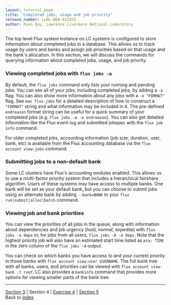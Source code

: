 ```yaml
---
layout: tutorial_page
title: "Completed jobs, usage and job priority"
release_number: LLNL-WEB-822959
author: Ryan Day, Lawrence Livermore National Laboratory
---
```


The top level Flux system instance on LC systems is configured to store information about completed jobs in a database. This allows us to track usage by users and banks and assign job priorities based on that usage and the bank's allocation. In this section, we will discuss the commands for querying information about completed jobs, usage, and job priority.

### Viewing completed jobs with `flux jobs -a`
By default, the `flux jobs` command only lists your running and pending jobs. You can see all of your jobs, including completed jobs, by adding a `-a` flag. You can also show more information about any jobs with a `-o "FORMAT"` flag. See `man flux-jobs` for a detailed description of how to construct a `"FORMAT"` string and what information may be included in it. The pre-defined `endreason` format string can be useful for a quick summary of your completed jobs (e.g. `flux jobs -a -o endreason`). You can also get detailed information like the Flux event log and submitted jobspec with the `flux job info` command.

For older completed jobs, accounting information (job size, duration, user, bank, etc) is available from the Flux accounting database via the `flux account view-jobs` command.

### Submitting jobs to a non-default bank
Some LC clusters have Flux's accounting modules enabled. This allows us to use a multi-factor priority system that includes a hierarchical fairshare algorithm. Users of these systems may have access to multiple banks. One bank will be set as your default bank, but you can choose to submit jobs using an alternate bank by adding `--bank=BANK` to your `flux run|submit|alloc|batch` command.

### Viewing job and bank priorities
You can view the priorities of all jobs in the queue, along with information about dependencies and job urgency (hold, normal, expedite) with `flux jobs -o deps` or, for jobs from all users, `flux jobs -A -o deps`. Note that the highest priority job will also have an estimated start time listed as `eta: TIME` in the `INFO` column of the `flux jobs -A` output.

You can check on which banks you have access to and your current priority in those banks with `flux account view-user USERNAME`. The full bank tree with all banks, users, and priorities can be viewed with `flux account view-bank -t root`. LC also provides a `bankinfo` command that provides more options for viewing smaller parts of the bank tree.

---
[Section 3](/flux/section3) | Section 4 | [Exercise 4](/flux/exercises/exercise4) | [Section 5](/flux/section5)  
Back to [index](/flux/index)
